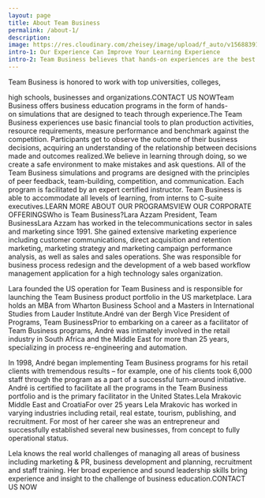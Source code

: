 ```yaml
---
layout: page
title: About Team Business
permalink: /about-1/
description:
image: https://res.cloudinary.com/zheisey/image/upload/f_auto/v1568839102/teambusiness/about-bg.jpg
intro-1: Our Experience Can Improve Your Learning Experience
intro-2: Team Business believes that hands-on experiences are the best way to build business experience. So our goal is to create safe places for those experiences to happen.
---
```


Team Business is honored to work with top universities, colleges,

high schools, businesses and organizations.CONTACT US NOWTeam Business offers business education programs in the form of hands-on simulations that are designed to teach through experience.The Team Business experiences use basic financial tools to plan production activities, resource requirements, measure performance and benchmark against the competition. Participants get to observe the outcome of their business decisions, acquiring an understanding of the relationship between decisions made and outcomes realized.We believe in learning through doing, so we create a safe environment to make mistakes and ask questions. All of the Team Business simulations and programs are designed with the principles of peer feedback, team-building, competition, and communication. Each program is facilitated by an expert certified instructor. Team Business is able to accommodate all levels of learning, from interns to C-suite executives.LEARN MORE ABOUT OUR PROGRAMSVIEW OUR CORPORATE OFFERINGSWho is Team Business?Lara Azzam
President, Team BusinessLara Azzam has worked in the telecommunications sector in sales and marketing since 1991. She gained extensive marketing experience including customer communications, direct acquisition and retention marketing, marketing strategy and marketing campaign performance analysis, as well as sales and sales operations. She was responsible for business process redesign and the development of a web based workflow management application for a high technology sales organization.

Lara founded the US operation for Team Business and is responsible for launching the Team Business product portfolio in the US marketplace. Lara holds an MBA from Wharton Business School and a Masters in International Studies from Lauder Institute.André van der Bergh
Vice President of Programs, Team BusinessPrior to embarking on a career as a facilitator of Team Business programs, André was intimately involved in the retail industry in South Africa and the Middle East for more than 25 years, specializing in process re-engineering and automation.

In 1998, André began implementing Team Business programs for his retail clients with tremendous results – for example, one of his clients took 6,000 staff through the program as a part of a successful turn-around initiative. André is certified to facilitate all the programs in the Team Business portfolio and is the primary facilitator in the United States.Lela Mrakovic
Middle East and CroatiaFor over 25 years Lela Mrakovic has worked in varying industries including retail, real estate, tourism, publishing, and recruitment. For most of her career she was an entrepreneur and successfully established several new businesses, from concept to fully operational status.

Lela knows the real world challenges of managing all areas of business including marketing & PR, business development and planning, recruitment and staff training. Her broad experience and sound leadership skills bring experience and insight to the challenge of business education.CONTACT US NOW
